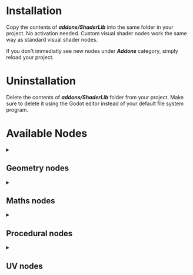 # Installation
Copy the contents of **_addons/ShaderLib_** into the same folder in your project. No activation needed. Custom visual shader nodes work the same way as standard visual shader nodes.

If you don't immediatly see new nodes under **_Addons_** category, simply reload your project.
# Uninstallation
Delete the contents of **_addons/ShaderLib_** folder from your project. Make sure to delete it using the Godot editor instead of your default file system program.
# Available Nodes
<details>
<summary><h2>Geometry nodes</h2></summary>
<hr>
##### [Mesh node](/Nodes/Geometry/Mesh.md)
<hr>
</details>
<details>
<summary><h2>Maths nodes</h2></summary>
<hr>
<details>
<summary><h3>Vector</h3></summary>
<h5>[Vector Transform node](/Nodes/Maths/Vector/VectorTransform.md)</h5>
</details>
<details>
<summary><h2>Wave</h2></summary>
<h5>[Noise Sine Wave node](/Nodes/Maths/Wave/NoiseSineWave.md)</h5>
<h5>[Sawtooth Wave node](/Nodes/Maths/Wave/SawtoothWave.md)</h5>
<h5>[Square Wave node](/Nodes/Maths/Wave/SquareWave.md)</h5>
<h5>[Triangle Wave node](/Nodes/Maths/Wave/TriangleWave.md)</h5>
</details>
<hr>
</details>
<details>
<summary><h2>Procedural nodes</h2></summary>
<hr>
<h5>[Checker Board node](/Nodes/Procedural/CheckerBoard.md)</h5>
<details>
<summary><h3>Noise</h3></summary>
<h5>[Gradient Noise node](/Nodes/Procedural/Noise/GradientNoise.md)</h5>
<h5>[Pseudo Random Noise node](/Nodes/Procedural/Noise/PseudoRandomNoise.md)</h5>
<h5>[Simple Noise node](/Nodes/Procedural/Noise/SimpleNoise.md)</h5>
<h5>[Voronoi node](/Nodes/Procedural/Noise/Voronoi.md)</h5>
</details>
<details>
<summary><h2>Shapes</h2></summary>
<h5>[Ellipse node](/Nodes/Procedural/Shapes/Ellipse.md)</h5>
<h5>[Polygon node](/Nodes/Procedural/Shapes/Polygon.md)</h5>
<h5>[Rectangle node](/Nodes/Procedural/Shapes/Rectangle.md)</h5>
<h5>[Rounded Polygon node](/Nodes/Procedural/Shapes/RoundedPolygon.md)</h5>
<h5>[Rounded Rectangle node](/Nodes/Procedural/Shapes/RoundedRectangle.md)</h5>
</details>
<hr>
</details>
<details>
<summary><h2>UV nodes</h2></summary>
<hr>
<h5>[Flipbook node](/Nodes/UV/Flipbook.md)</h5>
<h5>[Parallax Mapping node](/Nodes/UV/ParallaxMapping.md)</h5>
<h5>[Radial Shear node](/Nodes/UV/RadialShear.md)</h5>
<h5>[Rotate node](/Nodes/UV/Rotate.md)</h5>
<h5>[Spherize node](/Nodes/UV/Spherize.md)</h5>
<h5>[Swirl node](/Nodes/UV/Swirl.md)</h5>
<h5>[Tiling and Offset node](/Nodes/UV/TilingAndOffset.md)</h5>
<h5>[Twirl node](/Nodes/UV/Twirl.md)</h5>
<hr>
</details>